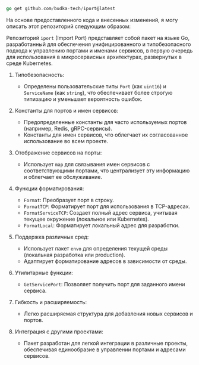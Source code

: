 ```go
go get github.com/budka-tech/iport@latest
```

На основе предоставленного кода и внесенных изменений, я могу описать этот репозиторий следующим образом:

Репозиторий `iport` (Import Port) представляет собой пакет на языке Go, разработанный для обеспечения унифицированного и типобезопасного подхода к управлению портами и именами сервисов, в первую очередь для использования в микросервисных архитектурах, развернутых в среде Kubernetes.

1. Типобезопасность:
    - Определены пользовательские типы `Port` (как `uint16`) и `ServiceName` (как `string`), что обеспечивает более строгую типизацию и уменьшает вероятность ошибок.

2. Константы для портов и имен сервисов:
    - Предопределенные константы для часто используемых портов (например, Redis, gRPC-сервисы).
    - Константы для имен сервисов, что облегчает их согласованное использование во всем проекте.

3. Отображение сервисов на порты:
    - Использует `map` для связывания имен сервисов с соответствующими портами, что централизует эту информацию и облегчает ее обслуживание.

4. Функции форматирования:
    - `Format`: Преобразует порт в строку.
    - `FormatTCP`: Форматирует порт для использования в TCP-адресах.
    - `FormatServiceTCP`: Создает полный адрес сервиса, учитывая текущее окружение (локальное или Kubernetes).
    - `FormatLocal`: Форматирует локальный адрес для разработки.

5. Поддержка различных сред:
    - Использует пакет `envo` для определения текущей среды (локальная разработка или production).
    - Адаптирует форматирование адресов в зависимости от среды.

6. Утилитарные функции:
    - `GetServicePort`: Позволяет получить порт для заданного имени сервиса.

7. Гибкость и расширяемость:
    - Легко расширяемая структура для добавления новых сервисов и портов.

8. Интеграция с другими проектами:
    - Пакет разработан для легкой интеграции в различные проекты, обеспечивая единообразие в управлении портами и адресами сервисов.
